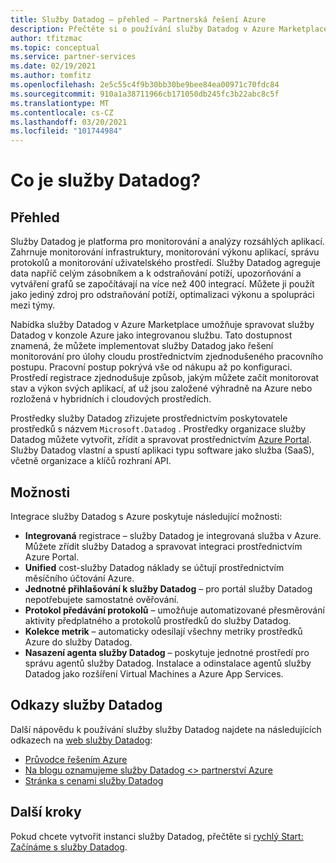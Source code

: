 ```yaml
---
title: Služby Datadog – přehled – Partnerská řešení Azure
description: Přečtěte si o používání služby Datadog v Azure Marketplace.
author: tfitzmac
ms.topic: conceptual
ms.service: partner-services
ms.date: 02/19/2021
ms.author: tomfitz
ms.openlocfilehash: 2e5c55c4f9b30bb30be9bee84ea00971c70fdc84
ms.sourcegitcommit: 910a1a38711966cb171050db245fc3b22abc8c5f
ms.translationtype: MT
ms.contentlocale: cs-CZ
ms.lasthandoff: 03/20/2021
ms.locfileid: "101744984"
---
```

# <a name="what-is-datadog"></a>Co je služby Datadog?

## <a name="overview"></a>Přehled

Služby Datadog je platforma pro monitorování a analýzy rozsáhlých aplikací. Zahrnuje monitorování infrastruktury, monitorování výkonu aplikací, správu protokolů a monitorování uživatelského prostředí. Služby Datadog agreguje data napříč celým zásobníkem a k odstraňování potíží, upozorňování a vytváření grafů se započítávají na více než 400 integrací. Můžete ji použít jako jediný zdroj pro odstraňování potíží, optimalizaci výkonu a spolupráci mezi týmy.

Nabídka služby Datadog v Azure Marketplace umožňuje spravovat služby Datadog v konzole Azure jako integrovanou službu. Tato dostupnost znamená, že můžete implementovat služby Datadog jako řešení monitorování pro úlohy cloudu prostřednictvím zjednodušeného pracovního postupu. Pracovní postup pokrývá vše od nákupu až po konfiguraci. Prostředí registrace zjednodušuje způsob, jakým můžete začít monitorovat stav a výkon svých aplikací, ať už jsou založené výhradně na Azure nebo rozložená v hybridních i cloudových prostředích.

Prostředky služby Datadog zřizujete prostřednictvím poskytovatele prostředků s názvem `Microsoft.Datadog` . Prostředky organizace služby Datadog můžete vytvořit, zřídit a spravovat prostřednictvím [Azure Portal](https://portal.azure.com/). Služby Datadog vlastní a spustí aplikaci typu software jako služba (SaaS), včetně organizace a klíčů rozhraní API.

## <a name="capabilities"></a>Možnosti

Integrace služby Datadog s Azure poskytuje následující možnosti:

- **Integrovaná** registrace – služby Datadog je integrovaná služba v Azure. Můžete zřídit služby Datadog a spravovat integraci prostřednictvím Azure Portal.
- **Unified** cost-služby Datadog náklady se účtují prostřednictvím měsíčního účtování Azure.
- **Jednotné přihlašování k služby Datadog** – pro portál služby Datadog nepotřebujete samostatné ověřování.
- **Protokol předávání protokolů** – umožňuje automatizované přesměrování aktivity předplatného a protokolů prostředků do služby Datadog.
- **Kolekce metrik** – automaticky odesílají všechny metriky prostředků Azure do služby Datadog.
- **Nasazení agenta služby Datadog** – poskytuje jednotné prostředí pro správu agentů služby Datadog. Instalace a odinstalace agentů služby Datadog jako rozšíření Virtual Machines a Azure App Services.

## <a name="datadog-links"></a>Odkazy služby Datadog

Další nápovědu k používání služby služby Datadog najdete na následujících odkazech na [web služby Datadog](https://www.datadoghq.com/):

- [Průvodce řešením Azure](https://www.datadoghq.com/solutions/azure/)
- [Na blogu oznamujeme služby Datadog <> partnerství Azure](https://www.datadoghq.com/blog/azure-datadog-partnership/)
- [Stránka s cenami služby Datadog](https://www.datadoghq.com/pricing/)

## <a name="next-steps"></a>Další kroky

Pokud chcete vytvořit instanci služby Datadog, přečtěte si [rychlý Start: Začínáme s služby Datadog](create.md).
